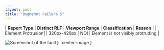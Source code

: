 ```yaml
---
layout: post
title: "BugMeNot Failure 5"
---
```

| **Report Type** | **Distinct RLF** | **Viewport Range** | **Classification** | **Reason** |
| Element Protrusion|  | 320px-420px | NOI | Element is not visibly protruding | 

![Screenshot of the fault](../../../assets/images/BugMeNot/fault5/overflow-Width370.png){: .center-image }